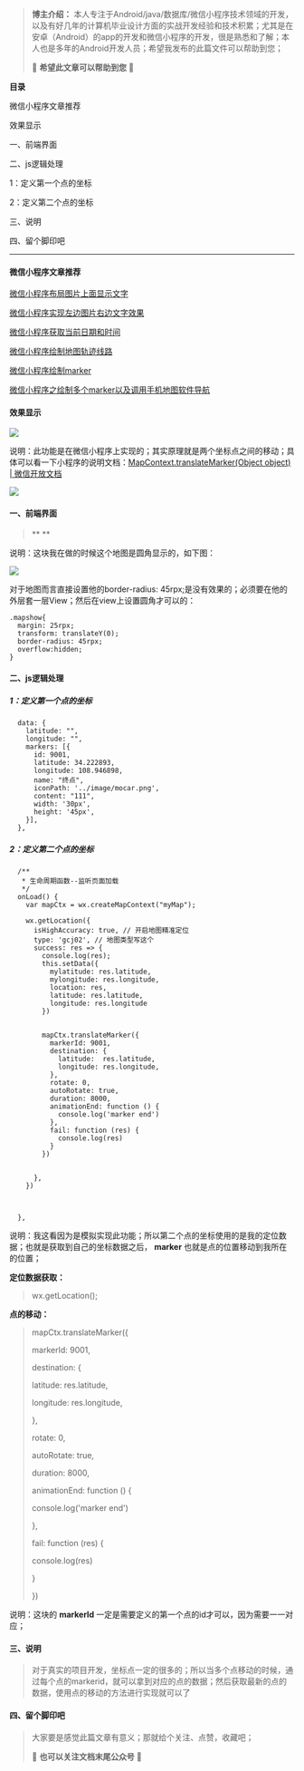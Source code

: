 > **博主介绍：**
> 本人专注于Android/java/数据库/微信小程序技术领域的开发，以及有好几年的计算机毕业设计方面的实战开发经验和技术积累；尤其是在安卓（Android）的app的开发和微信小程序的开发，很是熟悉和了解；本人也是多年的Android开发人员；希望我发布的此篇文件可以帮助到您；
>
> 🍅 **希望此文章可以帮助到您** 🍅

**目录**

微信小程序文章推荐

效果显示

一、前端界面

二、js逻辑处理

1：定义第一个点的坐标

2：定义第二个点的坐标

三、说明

四、留个脚印吧

* * *

#### 微信小程序文章推荐

[微信小程序布局图片上面显示文字](https://blog.csdn.net/u014388322/article/details/128492276
"微信小程序布局图片上面显示文字")

[微信小程序实现左边图片右边文字效果](https://blog.csdn.net/u014388322/article/details/128611635
"微信小程序实现左边图片右边文字效果")

[微信小程序获取当前日期和时间](https://blog.csdn.net/u014388322/article/details/128318270
"微信小程序获取当前日期和时间")

[微信小程序绘制地图轨迹线路](https://blog.csdn.net/u014388322/article/details/128223282
"微信小程序绘制地图轨迹线路")

[微信小程序绘制marker](https://blog.csdn.net/u014388322/article/details/131555857
"微信小程序绘制marker")

[微信小程序之绘制多个marker以及调用手机地图软件导航](https://blog.csdn.net/u014388322/article/details/132086484
"微信小程序之绘制多个marker以及调用手机地图软件导航")

#### 效果显示

![](./res/6ed44facddd64d22a650268349602c89.gif)

说明：此功能是在微信小程序上实现的；其实原理就是两个坐标点之间的移动；具体可以看一下小程序的说明文档：[MapContext.translateMarker(Object
object) |
微信开放文档](https://developers.weixin.qq.com/miniprogram/dev/api/media/map/MapContext.translateMarker.html
"MapContext.translateMarker\(Object object\) | 微信开放文档")

![](./res/0d00bd04652d46acabc17a217d78e200.png)

####  一、前端界面

> <view class="mapshow">
>
> ** <map class="mapUI" id="myMap" markers="{{markers}}"
> polyline="{{polyline}}" include-points='{{points}}' latitude="{{latitude}}"
> longitude="{{longitude}}" covers="13" show-location></map>**
>
> </view>

说明：这块我在做的时候这个地图是圆角显示的，如下图：

![](./res/5055acbe664d4673a0693b8ebc872afa.png)

对于地图而言直接设置他的border-radius: 45rpx;是没有效果的；必须要在他的外层套一层View；然后在view上设置圆角才可以的：

    
    
    .mapshow{
      margin: 25rpx;
      transform: translateY(0);
      border-radius: 45rpx;
      overflow:hidden;
    }

#### 二、js逻辑处理

##### 1：定义第一个点的坐标

    
    
      data: {
        latitude: "",
        longitude: "",
        markers: [{
          id: 9001,
          latitude: 34.222893,
          longitude: 108.946898,
          name: "终点",
          iconPath: '../image/mocar.png',
          content: "111",
          width: '30px',
          height: '45px',
        }],
      },

##### 2：定义第二个点的坐标

    
    
      /**
       * 生命周期函数--监听页面加载
       */
      onLoad() {
        var mapCtx = wx.createMapContext("myMap");
    
        wx.getLocation({
          isHighAccuracy: true, // 开启地图精准定位
          type: 'gcj02', // 地图类型写这个
          success: res => {
            console.log(res);
            this.setData({
              mylatitude: res.latitude,
              mylongitude: res.longitude,
              location: res,
              latitude: res.latitude,
              longitude: res.longitude
            })
    
         
            mapCtx.translateMarker({
              markerId: 9001,
              destination: {
                latitude:  res.latitude,
                longitude: res.longitude,
              },
              rotate: 0,
              autoRotate: true,
              duration: 8000,
              animationEnd: function () {
                console.log('marker end')
              },
              fail: function (res) {
                console.log(res)
              }
            })
    
    
          },
        })
    
     
    
      },

说明：我这看因为是模拟实现此功能；所以第二个点的坐标使用的是我的定位数据；也就是获取到自己的坐标数据之后， **marker**
也就是点的位置移动到我所在的位置；

**定位数据获取：**

> wx.getLocation();

**点的移动：**

> mapCtx.translateMarker({
>
> markerId: 9001,
>
> destination: {
>
> latitude: res.latitude,
>
> longitude: res.longitude,
>
> },
>
> rotate: 0,
>
> autoRotate: true,
>
> duration: 8000,
>
> animationEnd: function () {
>
> console.log('marker end')
>
> },
>
> fail: function (res) {
>
> console.log(res)
>
> }
>
> })

说明：这块的 **markerId** 一定是需要定义的第一个点的id才可以，因为需要一一对应；

#### 三、说明

>
> 对于真实的项目开发，坐标点一定的很多的；所以当多个点移动的时候，通过每个点的markerid，就可以拿到对应的点的数据；然后获取最新的点的数据，使用点的移动的方法进行实现就可以了

#### 四、留个脚印吧

> 大家要是感觉此篇文章有意义；那就给个关注、点赞，收藏吧；
>
> 🍅 **也可以关注文档末尾公众号** 🍅

